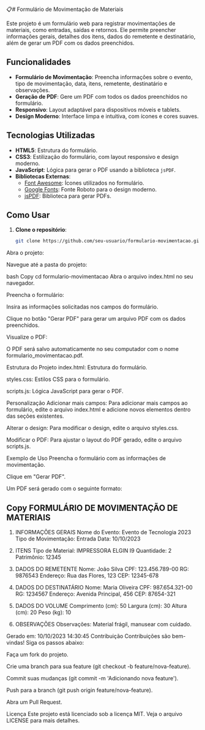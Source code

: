 📋# Formulário de Movimentação de Materiais

Este projeto é um formulário web para registrar movimentações de materiais, como entradas, saídas e retornos. Ele permite preencher informações gerais, detalhes dos itens, dados do remetente e destinatário, além de gerar um PDF com os dados preenchidos.

## Funcionalidades

- **Formulário de Movimentação**: Preencha informações sobre o evento, tipo de movimentação, data, itens, remetente, destinatário e observações.
- **Geração de PDF**: Gere um PDF com todos os dados preenchidos no formulário.
- **Responsivo**: Layout adaptável para dispositivos móveis e tablets.
- **Design Moderno**: Interface limpa e intuitiva, com ícones e cores suaves.

## Tecnologias Utilizadas

- **HTML5**: Estrutura do formulário.
- **CSS3**: Estilização do formulário, com layout responsivo e design moderno.
- **JavaScript**: Lógica para gerar o PDF usando a biblioteca `jsPDF`.
- **Bibliotecas Externas**:
  - [Font Awesome](https://fontawesome.com/): Ícones utilizados no formulário.
  - [Google Fonts](https://fonts.google.com/): Fonte Roboto para o design moderno.
  - [jsPDF](https://parall.ax/products/jspdf): Biblioteca para gerar PDFs.

## Como Usar

1. **Clone o repositório**:
   ```bash
   git clone https://github.com/seu-usuario/formulario-movimentacao.git
Abra o projeto:

Navegue até a pasta do projeto:

bash
Copy
cd formulario-movimentacao
Abra o arquivo index.html no seu navegador.

Preencha o formulário:

Insira as informações solicitadas nos campos do formulário.

Clique no botão "Gerar PDF" para gerar um arquivo PDF com os dados preenchidos.

Visualize o PDF:

O PDF será salvo automaticamente no seu computador com o nome formulario_movimentacao.pdf.

Estrutura do Projeto
index.html: Estrutura do formulário.

styles.css: Estilos CSS para o formulário.

scripts.js: Lógica JavaScript para gerar o PDF.

Personalização
Adicionar mais campos: Para adicionar mais campos ao formulário, edite o arquivo index.html e adicione novos elementos dentro das seções existentes.

Alterar o design: Para modificar o design, edite o arquivo styles.css.

Modificar o PDF: Para ajustar o layout do PDF gerado, edite o arquivo scripts.js.

Exemplo de Uso
Preencha o formulário com as informações de movimentação.

Clique em "Gerar PDF".

Um PDF será gerado com o seguinte formato:

Copy
FORMULÁRIO DE MOVIMENTAÇÃO DE MATERIAIS
----------------------------------------
1. INFORMAÇÕES GERAIS
   Nome do Evento: Evento de Tecnologia 2023
   Tipo de Movimentação: Entrada
   Data: 10/10/2023

2. ITENS
   Tipo de Material: IMPRESSORA ELGIN I9
   Quantidade: 2
   Patrimônio: 12345

3. DADOS DO REMETENTE
   Nome: João Silva
   CPF: 123.456.789-00
   RG: 9876543
   Endereço: Rua das Flores, 123
   CEP: 12345-678

4. DADOS DO DESTINATÁRIO
   Nome: Maria Oliveira
   CPF: 987.654.321-00
   RG: 1234567
   Endereço: Avenida Principal, 456
   CEP: 87654-321

5. DADOS DO VOLUME
   Comprimento (cm): 50
   Largura (cm): 30
   Altura (cm): 20
   Peso (kg): 10

6. OBSERVAÇÕES
   Observações: Material frágil, manusear com cuidado.

Gerado em: 10/10/2023 14:30:45
Contribuição
Contribuições são bem-vindas! Siga os passos abaixo:

Faça um fork do projeto.

Crie uma branch para sua feature (git checkout -b feature/nova-feature).

Commit suas mudanças (git commit -m 'Adicionando nova feature').

Push para a branch (git push origin feature/nova-feature).

Abra um Pull Request.

Licença
Este projeto está licenciado sob a licença MIT. Veja o arquivo LICENSE para mais detalhes.